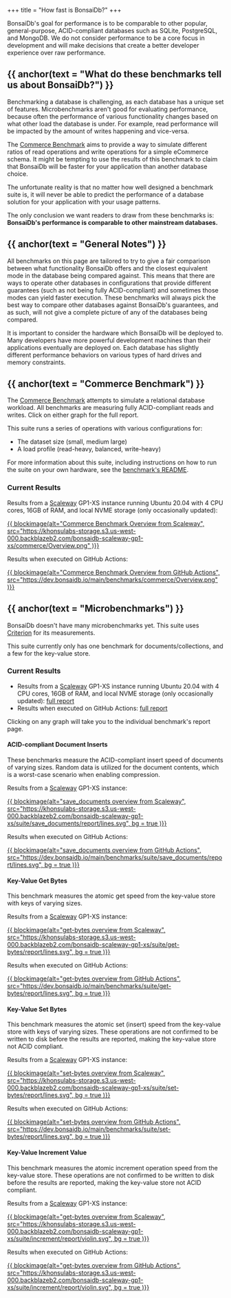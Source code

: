 +++
title = "How fast is BonsaiDb?"
+++

BonsaiDb's goal for performance is to be comparable to other popular,
general-purpose, ACID-compliant databases such as SQLite, PostgreSQL, and
MongoDB. We do not consider performance to be a core focus in development and
will make decisions that create a better developer experience over raw
performance.

## {{ anchor(text = "What do these benchmarks tell us about BonsaiDb?") }}

Benchmarking a database is challenging, as each database has a unique set of
features. Microbenchmarks aren't good for evaluating performance, because often
the performance of various functionality changes based on what other load the
database is under. For example, read performance will be impacted by the amount
of writes happening and vice-versa.

The [Commerce Benchmark](/benchmarks/#Commerce%20Benchmark) aims to provide a way to simulate
different ratios of read operations and write operations for a simple eCommerce
schema. It might be tempting to use the results of this benchmark to claim that
BonsaiDb will be faster for your application than another database choice.

The unfortunate reality is that no matter how well designed a benchmark suite
is, it will never be able to predict the performance of a database solution for
your application with your usage patterns.

The only conclusion we want readers to draw from these benchmarks is:
**BonsaiDb's performance is comparable to other mainstream databases.**

## {{ anchor(text = "General Notes") }}

All benchmarks on this page are tailored to try to give a fair comparison
between what functionality BonsaiDb offers and the closest equivalent mode in
the database being compared against. This means that there are ways to operate
other databases in configurations that provide different guarantees (such as not
being fully ACID-compliant) and sometimes those modes can yield faster
execution. These benchmarks will always pick the best way to compare other
databases against BonsaiDb's guarantees, and as such, will not give a complete
picture of any of the databases being compared.

It is important to consider the hardware which BonsaiDb will be deployed to.
Many developers have more powerful development machines than their applications
eventually are deployed on. Each database has slightly different performance
behaviors on various types of hard drives and memory constraints.

## {{ anchor(text = "Commerce Benchmark") }}

The [Commerce Benchmark][commerce-bench-source] attempts to simulate a
relational database workload. All benchmarks are measuring fully ACID-compliant
reads and writes. Click on either graph for the full report.

This suite runs a series of operations with various configurations for:

- The dataset size (small, medium large)
- A load profile (read-heavy, balanced, write-heavy)

For more information about this suite, including instructions on how to run the
suite on your own hardware, see the [benchmark's README][commerce-bench-source].

### Current Results

Results from a [Scaleway](https://scaleway.com) GP1-XS instance running Ubuntu
20.04 with 4 CPU cores, 16GB of RAM, and local NVME storage (only occasionally
updated):

[{{ blockimage(alt="Commerce Benchmark Overview from Scaleway", src="https://khonsulabs-storage.s3.us-west-000.backblazeb2.com/bonsaidb-scaleway-gp1-xs/commerce/Overview.png" )}}](https://khonsulabs-storage.s3.us-west-000.backblazeb2.com/bonsaidb-scaleway-gp1-xs/commerce/index.html)

Results when executed on GitHub Actions:

[{{ blockimage(alt="Commerce Benchmark Overview from GitHub Actions", src="https://dev.bonsaidb.io/main/benchmarks/commerce/Overview.png" )}}](https://dev.bonsaidb.io/main/benchmarks/commerce/)

[commerce-bench-source]: https://github.com/khonsulabs/bonsaidb/tree/main/benchmarks/benches/commerce

## {{ anchor(text = "Microbenchmarks") }}

BonsaiDb doesn't have many microbenchmarks yet. This suite uses
[Criterion][criterion] for its measurements.

This suite currently only has one benchmark for documents/collections, and a few
for the key-value store.

### Current Results

- Results from a [Scaleway](https://scaleway.com) GP1-XS instance running Ubuntu
20.04 with 4 CPU cores, 16GB of RAM, and local NVME storage (only occasionally
updated): [full report][micro-scaleway]
- Results when executed on GitHub Actions: [full report][micro-github]

Clicking on any graph will take you to the individual benchmark's report page.

#### ACID-compliant Document Inserts

These benchmarks measure the ACID-compliant insert speed of documents of varying
sizes. Random data is utilized for the document contents, which is a worst-case
scenario when enabling compression.

Results from a [Scaleway](https://scaleway.com) GP1-XS instance:

[{{ blockimage(alt="save_documents overview from Scaleway", src="https://khonsulabs-storage.s3.us-west-000.backblazeb2.com/bonsaidb-scaleway-gp1-xs/suite/save_documents/report/lines.svg", bg = true )}}](https://khonsulabs-storage.s3.us-west-000.backblazeb2.com/bonsaidb-scaleway-gp1-xs/suite/save_documents/report/index.html)

Results when executed on GitHub Actions:

[{{ blockimage(alt="save_documents overview from GitHub Actions", src="https://dev.bonsaidb.io/main/benchmarks/suite/save_documents/report/lines.svg", bg = true )}}](https://dev.bonsaidb.io/main/benchmarks/suite/save_documents/report/index.html)

#### Key-Value Get Bytes

This benchmark measures the atomic get speed from the key-value store with keys
of varying sizes.

Results from a [Scaleway](https://scaleway.com) GP1-XS instance:

[{{ blockimage(alt="get-bytes overview from Scaleway", src="https://khonsulabs-storage.s3.us-west-000.backblazeb2.com/bonsaidb-scaleway-gp1-xs/suite/get-bytes/report/lines.svg", bg = true )}}](https://khonsulabs-storage.s3.us-west-000.backblazeb2.com/bonsaidb-scaleway-gp1-xs/suite/get-bytes/report/index.html)

Results when executed on GitHub Actions:

[{{ blockimage(alt="get-bytes overview from GitHub Actions", src="https://dev.bonsaidb.io/main/benchmarks/suite/get-bytes/report/lines.svg", bg = true )}}](https://dev.bonsaidb.io/main/benchmarks/suite/get-bytes/report/index.html)

#### Key-Value Set Bytes

This benchmark measures the atomic set (insert) speed from the key-value store
with keys of varying sizes. These operations are not confirmed to be written to
disk before the results are reported, making the key-value store not ACID
compliant.

Results from a [Scaleway](https://scaleway.com) GP1-XS instance:

[{{ blockimage(alt="set-bytes overview from Scaleway", src="https://khonsulabs-storage.s3.us-west-000.backblazeb2.com/bonsaidb-scaleway-gp1-xs/suite/set-bytes/report/lines.svg", bg = true )}}](https://khonsulabs-storage.s3.us-west-000.backblazeb2.com/bonsaidb-scaleway-gp1-xs/suite/set-bytes/report/index.html)

Results when executed on GitHub Actions:

[{{ blockimage(alt="set-bytes overview from GitHub Actions", src="https://dev.bonsaidb.io/main/benchmarks/suite/set-bytes/report/lines.svg", bg = true )}}](https://dev.bonsaidb.io/main/benchmarks/suite/set-bytes/report/index.html)

#### Key-Value Increment Value

This benchmark measures the atomic increment operation speed from the key-value
store. These operations are not confirmed to be written to
disk before the results are reported, making the key-value store not ACID
compliant.

Results from a [Scaleway](https://scaleway.com) GP1-XS instance:

[{{ blockimage(alt="get-bytes overview from Scaleway", src="https://khonsulabs-storage.s3.us-west-000.backblazeb2.com/bonsaidb-scaleway-gp1-xs/suite/increment/report/violin.svg", bg = true )}}](https://khonsulabs-storage.s3.us-west-000.backblazeb2.com/bonsaidb-scaleway-gp1-xs/suite/increment/report/index.html)

Results when executed on GitHub Actions:

[{{ blockimage(alt="get-bytes overview from GitHub Actions", src="https://khonsulabs-storage.s3.us-west-000.backblazeb2.com/bonsaidb-scaleway-gp1-xs/suite/increment/report/violin.svg", bg = true )}}](https://dev.bonsaidb.io/main/benchmarks/suite/get-bytes/report/index.html)

[micro-scaleway]: https://khonsulabs-storage.s3.us-west-000.backblazeb2.com/bonsaidb-scaleway-gp1-xs/suite/report/index.html
[micro-github]: https://dev.bonsaidb.io/main/benchmarks/suite/report/index.html
[criterion]: https://github.com/bheisler/criterion.rs
